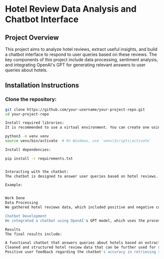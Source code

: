 # Hotel Review Data Analysis and Chatbot Interface

## Project Overview
This project aims to analyze hotel reviews, extract useful insights, and build a chatbot interface to respond to user queries based on these reviews. The key components of this project include data processing, sentiment analysis, and integrating OpenAI's GPT for generating relevant answers to user queries about hotels.

## Installation Instructions

### Clone the repository:
```bash
git clone https://github.com/your-username/your-project-repo.git
cd your-project-repo

Install required libraries:
It is recommended to use a virtual environment. You can create one using:

python3 -m venv venv
source venv/bin/activate  # On Windows, use `venv\Scripts\activate`

Install dependencies:

pip install -r requirements.txt


Interacting with the chatbot:
The chatbot is designed to answer user queries based on hotel reviews. After running the script, you can start interacting with the chatbot by entering queries related to hotel services, ratings, and locations.

Example:


Work Done
Data Processing
We gathered hotel reviews data, which included positive and negative comments from various customers. The reviews were cleaned, and relevant details were extracted, including ratings, popular comments, and hotel location information. We built a system to filter and retrieve relevant hotels based on the user's query.

Chatbot Development
We integrated a chatbot using OpenAI's GPT model, which uses the processed hotel review data to answer user queries. The chatbot is trained to respond intelligently based on the extracted information, including filtering results based on location, rating, and comments.

Results
The final results include:

A functional chatbot that answers queries about hotels based on extracted review data.
Cleaned and structured hotel review data that can be further used for sentiment analysis or other forms of data-driven decision-making.
Positive user feedback regarding the chatbot's accuracy in retrieving relevant hotel information based on user requests.